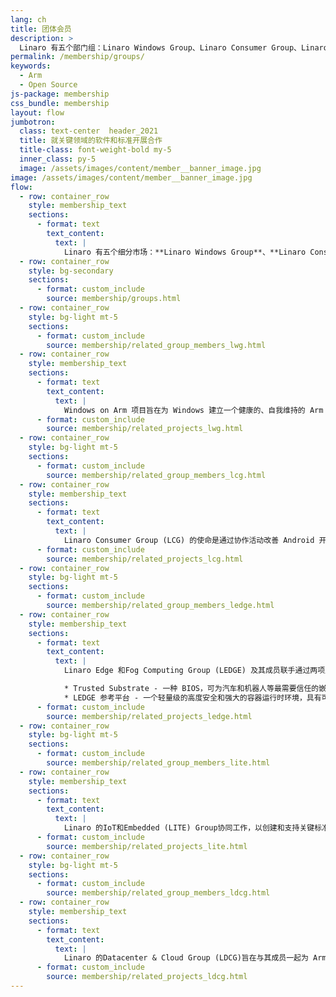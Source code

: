 ```yaml
---
lang: ch
title: 团体会员
description: >
  Linaro 有五个部门组：Linaro Windows Group、Linaro Consumer Group、Linaro Datacenter & Cloud Group、Linaro Edge & Fog Computing Group 和 Linaro IoT & Embedded Group。 每个小组的创建都是为了帮助推进特定垂直领域内的 Arm 软件生态系统。
permalink: /membership/groups/
keywords:
  - Arm
  - Open Source
js-package: membership
css_bundle: membership
layout: flow
jumbotron:
  class: text-center  header_2021
  title: 就关键领域的软件和标准开展合作
  title-class: font-weight-bold my-5
  inner_class: py-5
  image: /assets/images/content/member__banner_image.jpg
image: /assets/images/content/member__banner_image.jpg
flow:
  - row: container_row
    style: membership_text
    sections:
      - format: text
        text_content:
          text: |
            Linaro 有五个细分市场：**Linaro Windows Group**、**Linaro Consumer Group**、**Linaro Datacenter & Cloud Group**、**Linaro Edge & Fog Computing Group** 和 **Linaro IoT & Embedded Group**。 每个小组的创建都是为了帮助推进特定垂直领域内的 Arm 软件生态系统。
  - row: container_row
    style: bg-secondary
    sections:
      - format: custom_include
        source: membership/groups.html
  - row: container_row
    style: bg-light mt-5
    sections:
      - format: custom_include
        source: membership/related_group_members_lwg.html
  - row: container_row
    style: membership_text
    sections:
      - format: text
        text_content:
          text: |
            Windows on Arm 项目旨在为 Windows 建立一个健康的、自我维持的 Arm 开源生态系统。 这涉及查看各种工具、语言和框架，并努力确保它们在Windows on Arm上本地运行。 最终目标是与微软、Arm、高通和开源社区合作，将 Windows on Arm 打造为一流的可交付成果。
      - format: custom_include
        source: membership/related_projects_lwg.html
  - row: container_row
    style: bg-light mt-5
    sections:
      - format: custom_include
        source: membership/related_group_members_lcg.html
  - row: container_row
    style: membership_text
    sections:
      - format: text
        text_content:
          text: |
            Linaro Consumer Group (LCG) 的使命是通过协作活动改善 Android 开源项目 (AOSP) 生态系统，让所有 Android 用例中的成员受益。 成员们与 Linaro 和其他行业领导者合作，为卓越的 Android 开发者体验做出贡献，从而带来更好的产品。
      - format: custom_include
        source: membership/related_projects_lcg.html
  - row: container_row
    style: bg-light mt-5
    sections:
      - format: custom_include
        source: membership/related_group_members_ledge.html
  - row: container_row
    style: membership_text
    sections:
      - format: text
        text_content:
          text: |
            Linaro Edge 和Fog Computing Group (LEDGE) 及其成员联手通过两项主要努力使杂交成为现实：

            * Trusted Substrate - 一种 BIOS，可为汽车和机器人等最需要信任的嵌入式计算项目带来基于标准的安全启动和无线 (OTA) 更新。
            * LEDGE 参考平台 - 一个轻量级的高度安全和强大的容器运行时环境，具有可靠的启动和更新功能。
      - format: custom_include
        source: membership/related_projects_ledge.html
  - row: container_row
    style: bg-light mt-5
    sections:
      - format: custom_include
        source: membership/related_group_members_lite.html
  - row: container_row
    style: membership_text
    sections:
      - format: text
        text_content:
          text: |
            Linaro 的IoT和Embedded (LITE) Group协同工作，以创建和支持关键标准和一流的实施，以在 Arm 生态系统中实现安全的连接设备。
      - format: custom_include
        source: membership/related_projects_lite.html
  - row: container_row
    style: bg-light mt-5
    sections:
      - format: custom_include
        source: membership/related_group_members_ldcg.html
  - row: container_row
    style: membership_text
    sections:
      - format: text
        text_content:
          text: |
            Linaro 的Datacenter & Cloud Group (LDCG)旨在与其成员一起为 Arm 企业生态系统提供一个共同的开发中心。共同努力解决常见问题并制定标准可减少碎片化，并帮助所有参与公司更快地将其产品推向市场。
      - format: custom_include
        source: membership/related_projects_ldcg.html
---
```

